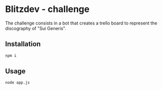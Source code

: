 # Blitzdev - challenge

The challenge consists in a bot that creates a trello board to represent the discography of "Sui Generis".

## Installation

```bash
npm i
```

## Usage

```bash
node app.js
```
